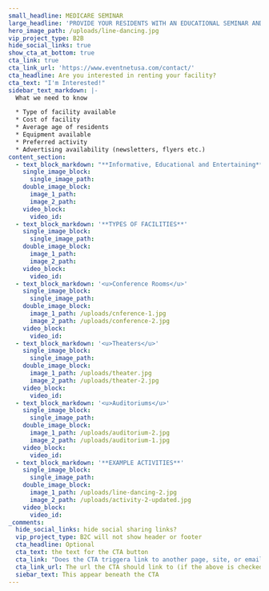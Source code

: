 ```yaml
---
small_headline: MEDICARE SEMINAR
large_headline: 'PROVIDE YOUR RESIDENTS WITH AN EDUCATIONAL SEMINAR AND FUN ACTIVITY!'
hero_image_path: /uploads/line-dancing.jpg
vip_project_type: B2B
hide_social_links: true
show_cta_at_bottom: true
cta_link: true
cta_link_url: 'https://www.eventnetusa.com/contact/'
cta_headline: Are you interested in renting your facility?
cta_text: "I'm Interested!"
sidebar_text_markdown: |-
  What we need to know

  * Type of facility available
  * Cost of facility
  * Average age of residents
  * Equipment available
  * Preferred activity
  * Advertising availability (newsletters, flyers etc.)
content_section:
  - text_block_markdown: "**Informative, Educational and Entertaining**\n\nThis fall between October 15th - December 7th, we would like to provide an educational seminar on **\"Updates In Medicare and What It Means To You\"**.\n\nHost a seminar at your community to educate and engage your residents.\n\nWe will <u>pay</u> to rent conference rooms, auditoriums, and theaters in communities with a high percentage of 55+ residents. The FREE three hour seminar includes:\n\n* 45 minute Update in Medicare presentation followed by\n* Refreshments\n* Door prizes and\n* Entertainment or Activity\n\n**\\*\\*\\*Updates in 2018 Medicare is a consumer education program with no direct selling or purchase required.**"
    single_image_block:
      single_image_path:
    double_image_block:
      image_1_path:
      image_2_path:
    video_block:
      video_id:
  - text_block_markdown: '**TYPES OF FACILITIES**'
    single_image_block:
      single_image_path:
    double_image_block:
      image_1_path:
      image_2_path:
    video_block:
      video_id:
  - text_block_markdown: '<u>Conference Rooms</u>'
    single_image_block:
      single_image_path:
    double_image_block:
      image_1_path: /uploads/cnference-1.jpg
      image_2_path: /uploads/conference-2.jpg
    video_block:
      video_id:
  - text_block_markdown: '<u>Theaters</u>'
    single_image_block:
      single_image_path:
    double_image_block:
      image_1_path: /uploads/theater.jpg
      image_2_path: /uploads/theater-2.jpg
    video_block:
      video_id:
  - text_block_markdown: '<u>Auditoriums</u>'
    single_image_block:
      single_image_path:
    double_image_block:
      image_1_path: /uploads/auditorium-2.jpg
      image_2_path: /uploads/auditorium-1.jpg
    video_block:
      video_id:
  - text_block_markdown: '**EXAMPLE ACTIVITIES**'
    single_image_block:
      single_image_path:
    double_image_block:
      image_1_path: /uploads/line-dancing-2.jpg
      image_2_path: /uploads/activity-2-updated.jpg
    video_block:
      video_id:
_comments:
  hide_social_links: hide social sharing links?
  vip_project_type: B2C will not show header or footer
  cta_headline: Optional
  cta_text: the text for the CTA button
  cta_link: "Does the CTA triggera link to another page, site, or email? (note: use 'mailto:info@eventnetusa.com' format for an email address)"
  cta_link_url: The url the CTA should link to (if the above is checked)
  siebar_text: This appear beneath the CTA
---
```

